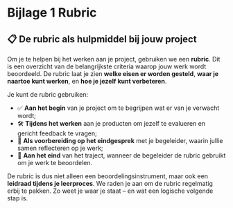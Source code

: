 # Bijlage 1 Rubric

## 📋 De rubric als hulpmiddel bij jouw project

Om je te helpen bij het werken aan je project, gebruiken we een **rubric**. Dit is een overzicht van de belangrijkste criteria waarop jouw werk wordt beoordeeld. De rubric laat je zien **welke eisen er worden gesteld**, **waar je naartoe kunt werken**, en **hoe je jezelf kunt verbeteren**.

Je kunt de rubric gebruiken:

- ✅ **Aan het begin** van je project om te begrijpen wat er van je verwacht wordt;
- 🛠️ **Tijdens het werken** aan je producten om jezelf te evalueren en gericht feedback te vragen;
- 💬 **Als voorbereiding op het eindgesprek** met je begeleider, waarin jullie samen reflecteren op je werk;
- 📝 **Aan het eind** van het traject, wanneer de begeleider de rubric gebruikt om je werk te beoordelen.

De rubric is dus niet alleen een beoordelingsinstrument, maar ook een **leidraad tijdens je leerproces**. We raden je aan om de rubric regelmatig erbij te pakken. Zo weet je waar je staat – en wat een logische volgende stap is.



